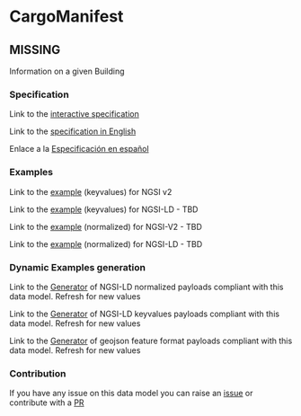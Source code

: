# CargoManifest
  ## MISSING

  Information on a given Building
  ### Specification

  Link to the [interactive specification](https://swagger.lab.fiware.org/?url=https://smart-data-models.github.io/dataModel.Building/Building/swagger.yaml)

  Link to the [specification in English](https://egitlab.iti.es/dataports/data_processing/datamodel/-/tree/master/Cargo/CargoManifest/doc/spec_EN.md")

  Enlace a la [Especificación en español](https://egitlab.iti.es/dataports/data_processing/datamodel/-/tree/master/Cargo/CargoManifest/doc/spec_ES.md")

  ### Examples

  Link to the [example](https://egitlab.iti.es/dataports/data_processing/datamodel/-/tree/master/Cargo/CargoManifest/examples/example.json) (keyvalues) for NGSI v2

  Link to the [example](https://egitlab.iti.es/dataports/data_processing/datamodel/-/tree/master/Cargo/CargoManifest/examples/example.jsonld) (keyvalues) for NGSI-LD - TBD

  Link to the [example](https://egitlab.iti.es/dataports/data_processing/datamodel/-/tree/master/Cargo/CargoManifest/examples/example-normalized.json) (normalized) for NGSI-V2 - TBD

  Link to the [example](https://egitlab.iti.es/dataports/data_processing/datamodel/-/tree/master/Cargo/CargoManifest/examples/example-normalized.jsonld) (normalized) for NGSI-LD - TBD
  ### Dynamic Examples generation

  Link to the [Generator](https://smartdatamodels.org/extra/ngsi-ld_generator.php?schemaUrl=https://raw.githubusercontent.com/smart-data-models/dataModel.Building/master/Building/schema.json&email=info@smartdatamodels.org) of NGSI-LD normalized payloads compliant with this data model. Refresh for new values

  Link to the [Generator](https://smartdatamodels.org/extra/ngsi-ld_generator_keyvalues.php?schemaUrl=https://raw.githubusercontent.com/smart-data-models/dataModel.Building/master/Building/schema.json&email=info@smartdatamodels.org) of NGSI-LD keyvalues payloads compliant with this data model. Refresh for new values

  Link to the [Generator](https://smartdatamodels.org/extra/geojson_features_generator.php?schemaUrl=https://raw.githubusercontent.com/smart-data-models/dataModel.Building/master/Building/schema.json&email=info@smartdatamodels.org) of geojson feature format payloads compliant with this data model. Refresh for new values
  ### Contribution

  If you have any issue on this data model you can raise an [issue](https://github.com/smart-data-models/dataModel.Building/issues)  or contribute with a [PR](https://github.com/smart-data-models/dataModel.Building/pulls)